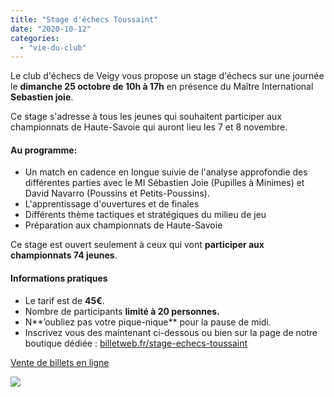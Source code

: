 ```yaml
---
title: "Stage d'échecs Toussaint"
date: "2020-10-12"
categories: 
  - "vie-du-club"
---
```


Le club d'échecs de Veigy vous propose un stage d'échecs sur une journée le **dimanche 25 octobre de 10h à 17h** en présence du Maître International **Sebastien joie**.

Ce stage s'adresse à tous les jeunes qui souhaitent participer aux championnats de Haute-Savoie qui auront lieu les 7 et 8 novembre.

#### Au programme:

- Un match en cadence en longue suivie de l'analyse approfondie des différentes parties avec le MI Sébastien Joie (Pupilles à Minimes) et David Navarro (Poussins et Petits-Poussins).
- L'apprentissage d'ouvertures et de finales
- Différents thème tactiques et stratégiques du milieu de jeu
- Préparation aux championnats de Haute-Savoie

Ce stage est ouvert seulement à ceux qui vont **participer aux championnats 74 jeunes**.

#### Informations pratiques

- Le tarif est de **45€**.
- Nombre de participants **limité à 20 personnes.**
- N**’oubliez pas votre pique-nique** pour la pause de midi.
- Inscrivez vous des maintenant ci-dessous ou bien sur la page de notre boutique dédiée : [billetweb.fr/stage-echecs-toussaint](https://www.billetweb.fr/stage-echecs-toussaint)

[Vente de billets en ligne](https://www.billetweb.fr/shop.php?event=stage-echecs-toussaint "Vente de billets en ligne")
<script type="text/javascript" src="https://www.billetweb.fr/js/export.js"></script>

![](https://echecs-veigy.fr/wp-content/uploads/2020/10/Stage-CEVF-2020-731x1024.jpg)
